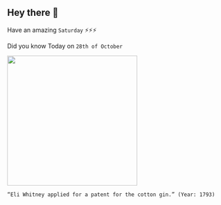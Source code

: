 ## Hey there 👋
Have an amazing `Saturday` ⚡⚡⚡

Did you know Today on `28th of October`
 
 [<img src="https://www.massmoments.org/files/assets/moments/03-14-1794/03_14_1794.jpg" width="300" />](https://www.archives.gov/historical-docs/todays-doc/index.html?dod-date=314#:~:text=Designed%20to%20separate%20cotton%20fiber,to%20agricultural%20production%20in%20America.) 
 ```
“Eli Whitney applied for a patent for the cotton gin.” (Year: 1793)
```

